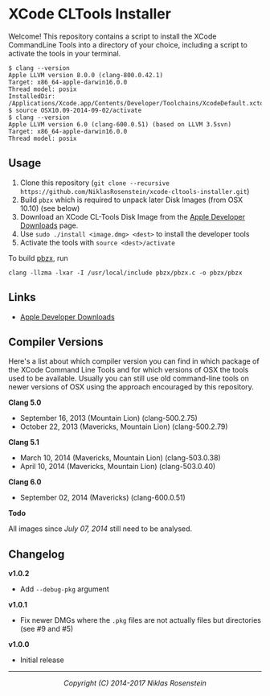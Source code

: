 # XCode CLTools Installer

Welcome! This repository contains a script to install the XCode CommandLine
Tools into a directory of your choice, including a script to activate the tools
in your terminal.

    $ clang --version
    Apple LLVM version 8.0.0 (clang-800.0.42.1)
    Target: x86_64-apple-darwin16.0.0
    Thread model: posix
    InstalledDir: /Applications/Xcode.app/Contents/Developer/Toolchains/XcodeDefault.xctoolchain/usr/bin
    $ source OSX10.09-2014-09-02/activate
    $ clang --version
    Apple LLVM version 6.0 (clang-600.0.51) (based on LLVM 3.5svn)
    Target: x86_64-apple-darwin16.0.0
    Thread model: posix


## Usage

1. Clone this repository (`git clone --recursive https://github.com/NiklasRosenstein/xcode-cltools-installer.git`)
2. Build `pbzx` which is required to unpack later Disk Images (from OSX 10.10) (see below)
3. Download an XCode CL-Tools Disk Image from the [Apple Developer Downloads] page.
4. Use `sudo ./install <image.dmg> <dest>` to install the developer tools
5. Activate the tools with `source <dest>/activate`

To build [pbzx], run

    clang -llzma -lxar -I /usr/local/include pbzx/pbzx.c -o pbzx/pbzx

  [Apple Developer Downloads]: https://developer.apple.com/downloads/index.action
  [pbzx]: https://github.com/NiklasRosenstein/pbzx


## Links

- [Apple Developer Downloads]


## Compiler Versions

Here's a list about which compiler version you can find in which package of the
XCode Command Line Tools and for which versions of OSX the tools used to be
available. Usually you can still use old command-line tools on newer versions
of OSX using the approach encouraged by this repository.

__Clang 5.0__

- September 16, 2013 (Mountain Lion) (clang-500.2.75)
- October 22, 2013 (Mavericks, Mountain Lion) (clang-500.2.79)

__Clang 5.1__

- March 10, 2014 (Mavericks, Mountain Lion) (clang-503.0.38)
- April 10, 2014 (Mavericks, Mountain Lion) (clang-503.0.40)

__Clang 6.0__

- September 02, 2014 (Mavericks) (clang-600.0.51)

__Todo__

All images since *July 07, 2014* still need to be analysed.


## Changelog

__v1.0.2__

- Add `--debug-pkg` argument

__v1.0.1__

- Fix newer DMGs where the `.pkg` files are not actually files but directories
  (see #9 and #5)

__v1.0.0__

- Initial release

---

<p align="center"><i>Copyright (C) 2014-2017 Niklas Rosenstein</i></p>

